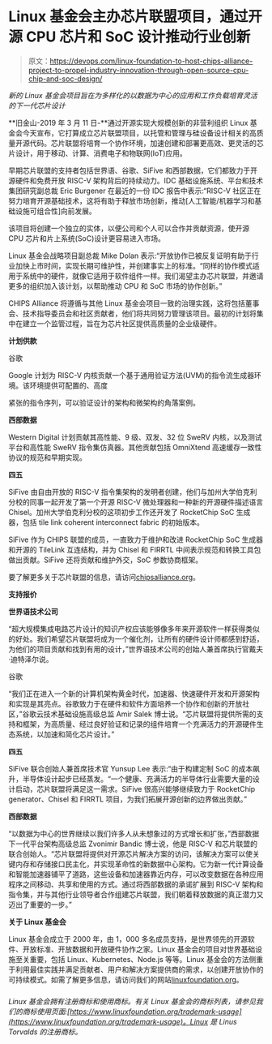 # Linux 基金会主办芯片联盟项目，通过开源 CPU 芯片和 SoC 设计推动行业创新

> 原文：<https://devops.com/linux-foundation-to-host-chips-alliance-project-to-propel-industry-innovation-through-open-source-cpu-chip-and-soc-design/>

*新的 Linux 基金会项目旨在为多样化的以数据为中心的应用和工作负载培育灵活的下一代芯片设计*

**旧金山-2019 年 3 月 11 日-**通过开源实现大规模创新的非营利组织 Linux 基金会今天宣布，它打算成立芯片联盟项目，以托管和管理与硅设备设计相关的高质量开源代码。芯片联盟将培育一个协作环境，加速创建和部署更高效、更灵活的芯片设计，用于移动、计算、消费电子和物联网(IoT)应用。

早期芯片联盟的支持者包括世界语、谷歌、SiFive 和西部数据，它们都致力于开源硬件和免费开放 RISC-V 架构背后的持续动力。IDC 基础设施系统、平台和技术集团研究副总裁 Eric Burgener 在最近的一份 IDC 报告中表示:“RISC-V 社区正在努力培育开源基础技术，这将有助于释放市场创新，推动[人工智能/机器学习和基础设施可组合性]向前发展。

该项目将创建一个独立的实体，以便公司和个人可以合作并贡献资源，使开源 CPU 芯片和片上系统(SoC)设计更容易进入市场。

Linux 基金会战略项目副总裁 Mike Dolan 表示:“开放协作已被反复证明有助于行业加快上市时间，实现长期可维护性，并创建事实上的标准。“同样的协作模式适用于系统中的硬件，就像它适用于软件组件一样。我们渴望主办芯片联盟，并邀请更多的组织加入该计划，以帮助推动 CPU 和 SoC 市场的协作创新。”

CHIPS Alliance 将遵循与其他 Linux 基金会项目一致的治理实践，这将包括董事会、技术指导委员会和社区贡献者，他们将共同努力管理该项目。最初的计划将集中在建立一个监管过程，旨在为芯片社区提供高质量的企业级硬件。

**计划供款**

谷歌

Google 计划为 RISC-V 内核贡献一个基于通用验证方法(UVM)的指令流生成器环境。该环境提供可配置的、高度

紧张的指令序列，可以验证设计的架构和微架构的角落案例。

**西部数据**

Western Digital 计划贡献其高性能、9 级、双发、32 位 SweRV 内核，以及测试平台和高性能 SweRV 指令集仿真器。其他贡献包括 OmniXtend 高速缓存一致性协议的规范和早期实现。

**四五**

SiFive 由自由开放的 RISC-V 指令集架构的发明者创建，他们与加州大学伯克利分校的同事一起开发了第一个开源 RISC-V 微处理器和一种新的开源硬件描述语言 Chisel。加州大学伯克利分校的这项初步工作还开发了 RocketChip SoC 生成器，包括 tile link coherent interconnect fabric 的初始版本。

SiFive 作为 CHIPS 联盟的成员，一直致力于维护和改进 RocketChip SoC 生成器和开源的 TileLink 互连结构，并为 Chisel 和 FIRRTL 中间表示规范和转换工具包做出贡献。SiFive 还将贡献和维护外交，SoC 参数协商框架。

要了解更多关于芯片联盟的信息，请访问[chipsalliance.org](http://chipsalliance.org)。

**支持报价**

**世界语技术公司**

“超大规模集成电路芯片设计的知识产权应该能够像多年来开源软件一样获得类似的好处。我们希望芯片联盟将成为一个催化剂，让所有的硬件设计师都感到舒适，为他们的项目贡献和找到有用的设计，”世界语技术公司的创始人兼首席执行官戴夫·迪特泽尔说。

谷歌

“我们正在进入一个新的计算机架构黄金时代，加速器、快速硬件开发和开源架构和实现是其亮点。谷歌致力于在硬件和软件方面培养一个协作和创新的开放社区，”谷歌云技术基础设施高级总监 Amir Salek 博士说。“芯片联盟将提供所需的支持和框架，为高质量、经过良好验证和记录的组件培育一个充满活力的开源硬件生态系统，以加速和简化芯片设计。”

**四五**

SiFive 联合创始人兼首席技术官 Yunsup Lee 表示:“由于构建定制 SoC 的成本飙升，半导体设计起步已经蒸发。“一个健康、充满活力的半导体行业需要大量的设计启动，芯片联盟将满足这一需求。SiFive 很高兴能够继续致力于 RocketChip generator、Chisel 和 FIRRTL 项目，为我们拓展开源创新的边界做出贡献。”

**西部数据**

“以数据为中心的世界继续以我们许多人从未想象过的方式增长和扩张，”西部数据下一代平台架构高级总监 Zvonimir Bandic 博士说，他是 RISC-V 和芯片联盟的联合创始人。“芯片联盟将提供对开源芯片解决方案的访问，该解决方案可以使关键内存和存储接口民主化，并实现革命性的新数据中心架构。它为新一代计算设备和智能加速器铺平了道路，这些设备和加速器靠近内存，可以改变数据在各种应用程序之间移动、共享和使用的方式。通过将西部数据的承诺扩展到 RISC-V 架构和指令集，并与其他行业领导者合作组建芯片联盟，我们朝着释放数据的真正潜力又迈出了重要的一步。”

**关于 Linux 基金会**

Linux 基金会成立于 2000 年，由 1，000 多名成员支持，是世界领先的开源软件、开放标准、开放数据和开放硬件协作之家。Linux 基金会的项目对世界基础设施至关重要，包括 Linux、Kubernetes、Node.js 等等。Linux 基金会的方法侧重于利用最佳实践并满足贡献者、用户和解决方案提供商的需求，以创建开放协作的可持续模式。如需了解更多信息，请访问我们的网站[linuxfoundation.org](http://linuxfoundation.org)。

###

*Linux 基金会拥有注册商标和使用商标。有关 Linux 基金会的商标列表，请参见我们的商标使用页面:[https://www.linuxfoundation.org/trademark-usage](https://www.linuxfoundation.org/trademark-usage)。Linux 是 Linus Torvalds 的注册商标。*